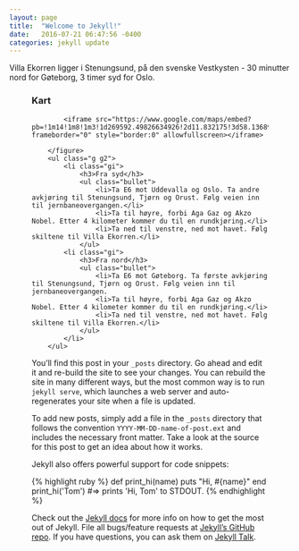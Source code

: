 ```yaml
---
layout: page
title:  "Welcome to Jekyll!"
date:   2016-07-21 06:47:56 -0400
categories: jekyll update
---
```


Villa Ekorren ligger i Stenungsund, på den svenske Vestkysten - 30 minutter nord for Gøteborg, 3 timer syd for Oslo.
		<figure>
			<figcaption>
				<h3>Kart</h3>
			</figcaption>
			
			<iframe src="https://www.google.com/maps/embed?pb=!1m14!1m8!1m3!1d269592.49826634926!2d11.832175!3d58.136894000000005!3m2!1i1024!2i768!4f13.1!3m3!1m2!1s0x46456df893935371%3A0xb9702435c442d24d!2zTWFkZW52w6RnZW4gNCwgNDQ0IDk2IMOWZHNtw6VsLCBTdmVyaWdl!5e0!3m2!1sno!2sus!4v1469016644841"  frameborder="0" style="border:0" allowfullscreen></iframe>
		
		</figure>
		<ul class="g g2">
			<li class="gi">
				<h3>Fra syd</h3>
				<ul class="bullet">
					<li>Ta E6 mot Uddevalla og Oslo. Ta andre avkjøring til Stenungsund, Tjørn og Orust. Følg veien inn til jernbaneovergangen.</li>
					<li>Ta til høyre, forbi Aga Gaz og Akzo Nobel. Etter 4 kilometer kommer du til en rundkjøring.</li>
					<li>Ta ned til venstre, ned mot havet. Følg skiltene til Villa Ekorren.</li>
				</ul>
			<li class="gi">
				<h3>Fra nord</h3>
				<ul class="bullet">
					<li>Ta E6 mot Gøteborg. Ta første avkjøring til Stenungsund, Tjørn og Orust. Følg veien inn til jernbaneovergangen.
					<li>Ta til høyre, forbi Aga Gaz og Akzo Nobel. Etter 4 kilometer kommer du til en rundkjøring.</li>
					<li>Ta ned til venstre, ned mot havet. Følg skiltene til Villa Ekorren.</li>
				</ul>
			</li>
		</ul>

You’ll find this post in your `_posts` directory. Go ahead and edit it and re-build the site to see your changes. You can rebuild the site in many different ways, but the most common way is to run `jekyll serve`, which launches a web server and auto-regenerates your site when a file is updated.

To add new posts, simply add a file in the `_posts` directory that follows the convention `YYYY-MM-DD-name-of-post.ext` and includes the necessary front matter. Take a look at the source for this post to get an idea about how it works.

Jekyll also offers powerful support for code snippets:

{% highlight ruby %}
def print_hi(name)
  puts "Hi, #{name}"
end
print_hi('Tom')
#=> prints 'Hi, Tom' to STDOUT.
{% endhighlight %}

Check out the [Jekyll docs][jekyll-docs] for more info on how to get the most out of Jekyll. File all bugs/feature requests at [Jekyll’s GitHub repo][jekyll-gh]. If you have questions, you can ask them on [Jekyll Talk][jekyll-talk].

[jekyll-docs]: http://jekyllrb.com/docs/home
[jekyll-gh]:   https://github.com/jekyll/jekyll
[jekyll-talk]: https://talk.jekyllrb.com/

